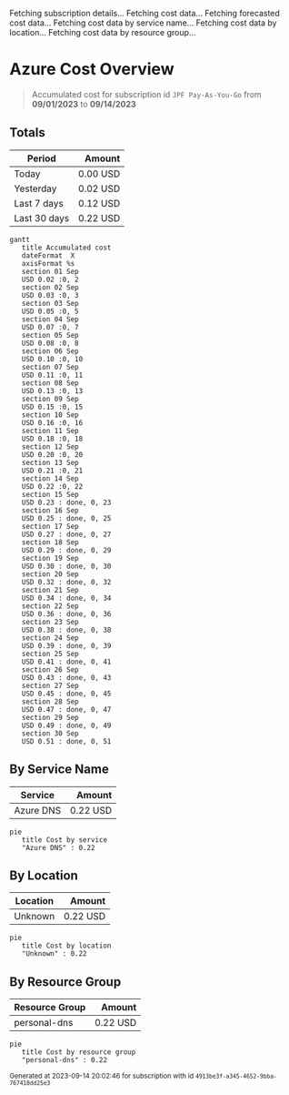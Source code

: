 Fetching subscription details...
Fetching cost data...
Fetching forecasted cost data...
Fetching cost data by service name...
Fetching cost data by location...
Fetching cost data by resource group...
# Azure Cost Overview

> Accumulated cost for subscription id `JPF Pay-As-You-Go` from **09/01/2023** to **09/14/2023**

## Totals

|Period|Amount|
|---|---:|
|Today|0.00 USD|
|Yesterday|0.02 USD|
|Last 7 days|0.12 USD|
|Last 30 days|0.22 USD|

```mermaid
gantt
   title Accumulated cost
   dateFormat  X
   axisFormat %s
   section 01 Sep
   USD 0.02 :0, 2
   section 02 Sep
   USD 0.03 :0, 3
   section 03 Sep
   USD 0.05 :0, 5
   section 04 Sep
   USD 0.07 :0, 7
   section 05 Sep
   USD 0.08 :0, 8
   section 06 Sep
   USD 0.10 :0, 10
   section 07 Sep
   USD 0.11 :0, 11
   section 08 Sep
   USD 0.13 :0, 13
   section 09 Sep
   USD 0.15 :0, 15
   section 10 Sep
   USD 0.16 :0, 16
   section 11 Sep
   USD 0.18 :0, 18
   section 12 Sep
   USD 0.20 :0, 20
   section 13 Sep
   USD 0.21 :0, 21
   section 14 Sep
   USD 0.22 :0, 22
   section 15 Sep
   USD 0.23 : done, 0, 23
   section 16 Sep
   USD 0.25 : done, 0, 25
   section 17 Sep
   USD 0.27 : done, 0, 27
   section 18 Sep
   USD 0.29 : done, 0, 29
   section 19 Sep
   USD 0.30 : done, 0, 30
   section 20 Sep
   USD 0.32 : done, 0, 32
   section 21 Sep
   USD 0.34 : done, 0, 34
   section 22 Sep
   USD 0.36 : done, 0, 36
   section 23 Sep
   USD 0.38 : done, 0, 38
   section 24 Sep
   USD 0.39 : done, 0, 39
   section 25 Sep
   USD 0.41 : done, 0, 41
   section 26 Sep
   USD 0.43 : done, 0, 43
   section 27 Sep
   USD 0.45 : done, 0, 45
   section 28 Sep
   USD 0.47 : done, 0, 47
   section 29 Sep
   USD 0.49 : done, 0, 49
   section 30 Sep
   USD 0.51 : done, 0, 51
```

## By Service Name

|Service|Amount|
|---|---:|
|Azure DNS|0.22 USD|

```mermaid
pie
   title Cost by service
   "Azure DNS" : 0.22
```

## By Location

|Location|Amount|
|---|---:|
|Unknown|0.22 USD|

```mermaid
pie
   title Cost by location
   "Unknown" : 0.22
```

## By Resource Group

|Resource Group|Amount|
|---|---:|
|personal-dns|0.22 USD|

```mermaid
pie
   title Cost by resource group
   "personal-dns" : 0.22
```

<sup>Generated at 2023-09-14 20:02:46 for subscription with id `4913be3f-a345-4652-9bba-767418dd25e3`</sup>

